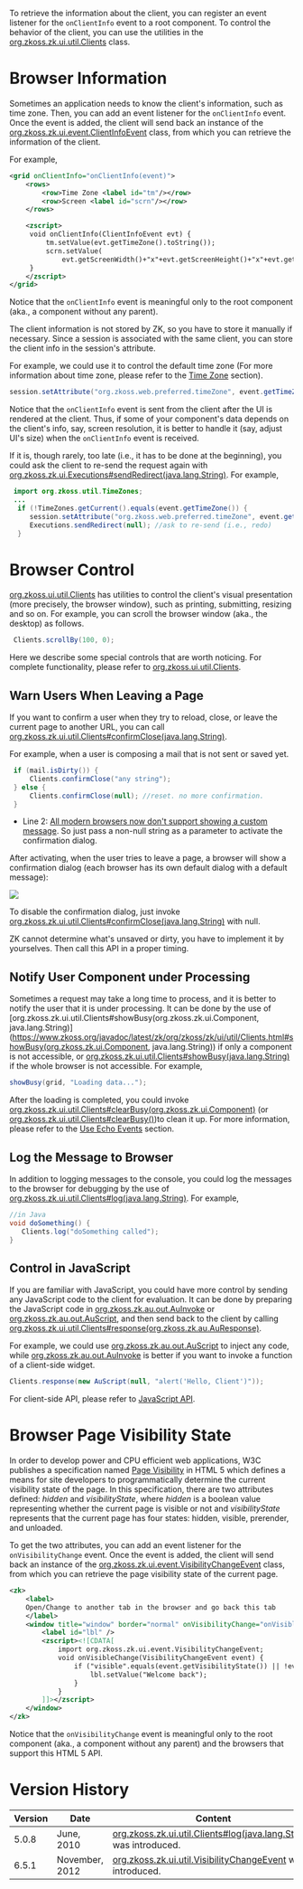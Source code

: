 

To retrieve the information about the client, you can register an event
listener for the `onClientInfo` event to a root component. To control
the behavior of the client, you can use the utilities in the
[org.zkoss.zk.ui.util.Clients](https://www.zkoss.org/javadoc/latest/zk/org/zkoss/zk/ui/util/Clients.html) class.

# Browser Information

Sometimes an application needs to know the client's information, such as
time zone. Then, you can add an event listener for the `onClientInfo`
event. Once the event is added, the client will send back an instance of
the [org.zkoss.zk.ui.event.ClientInfoEvent](https://www.zkoss.org/javadoc/latest/zk/org/zkoss/zk/ui/event/ClientInfoEvent.html) class, from
which you can retrieve the information of the client.

For example,

```xml
<grid onClientInfo="onClientInfo(event)">
    <rows>
        <row>Time Zone <label id="tm"/></row>
        <row>Screen <label id="scrn"/></row>
    </rows>

    <zscript>
     void onClientInfo(ClientInfoEvent evt) {
         tm.setValue(evt.getTimeZone().toString());
         scrn.setValue(
             evt.getScreenWidth()+"x"+evt.getScreenHeight()+"x"+evt.getColorDepth());
     }
    </zscript>
</grid>
```

Notice that the `onClientInfo` event is meaningful only to the root
component (aka., a component without any parent).

The client information is not stored by ZK, so you have to store it
manually if necessary. Since a session is associated with the same
client, you can store the client info in the session's attribute.

For example, we could use it to control the default time zone (For more
information about time zone, please refer to the [Time Zone]({{site.baseurl}}/zk_dev_ref/internationalization/time_zone)
section).

```java
session.setAttribute("org.zkoss.web.preferred.timeZone", event.getTimeZone());
```

Notice that the `onClientInfo` event is sent from the client after the
UI is rendered at the client. Thus, if some of your component's data
depends on the client's info, say, screen resolution, it is better to
handle it (say, adjust UI's size) when the `onClientInfo` event is
received.

If it is, though rarely, too late (i.e., it has to be done at the
beginning), you could ask the client to re-send the request again with
[org.zkoss.zk.ui.Executions#sendRedirect(java.lang.String)](https://www.zkoss.org/javadoc/latest/zk/org/zkoss/zk/ui/Executions.html#sendRedirect(java.lang.String)).
For example,

```java
 import org.zkoss.util.TimeZones;
 ...
  if (!TimeZones.getCurrent().equals(event.getTimeZone()) {
     session.setAttribute("org.zkoss.web.preferred.timeZone", event.getTimeZone()); //update to the session
     Executions.sendRedirect(null); //ask to re-send (i.e., redo)
  }
```

# Browser Control

[org.zkoss.ui.util.Clients](https://www.zkoss.org/javadoc/latest/zk/org/zkoss/ui/util/Clients.html) has utilities to control
the client's visual presentation (more precisely, the browser window),
such as printing, submitting, resizing and so on. For example, you can
scroll the browser window (aka., the desktop) as follows.

```java
 Clients.scrollBy(100, 0);
```

Here we describe some special controls that are worth noticing. For
complete functionality, please refer to
[org.zkoss.ui.util.Clients](https://www.zkoss.org/javadoc/latest/zk/org/zkoss/ui/util/Clients.html).

## Warn Users When Leaving a Page

If you want to confirm a user when they try to reload, close, or leave
the current page to another URL, you can call
[org.zkoss.zk.ui.util.Clients#confirmClose(java.lang.String)](https://www.zkoss.org/javadoc/latest/zk/org/zkoss/zk/ui/util/Clients.html#confirmClose(java.lang.String)).

For example, when a user is composing a mail that is not sent or saved
yet.

```java
 if (mail.isDirty()) {
     Clients.confirmClose("any string");
 } else {
     Clients.confirmClose(null); //reset. no more confirmation.
 }
```

- Line 2: [All modern browsers now don't support showing a custom message](https://developer.mozilla.org/en-US/docs/Web/API/Window/beforeunload_event#compatibility_notes).
  So just pass a non-null string as a parameter to activate the
  confirmation dialog.

After activating, when the user tries to leave a page, a browser will
show a confirmation dialog (each browser has its own default dialog with
a default message):

![]({{site.baseurl}}/zk_dev_ref/images/confirmclose.png)

To disable the confirmation dialog, just invoke
[org.zkoss.zk.ui.util.Clients#confirmClose(java.lang.String)](https://www.zkoss.org/javadoc/latest/zk/org/zkoss/zk/ui/util/Clients.html#confirmClose(java.lang.String))
with null.

ZK cannot determine what's unsaved or dirty, you have to implement it by
yourselves. Then call this API in a proper timing.

## Notify User Component under Processing

Sometimes a request may take a long time to process, and it is better to
notify the user that it is under processing. It can be done by the use
of
[org.zkoss.zk.ui.util.Clients#showBusy(org.zkoss.zk.ui.Component, java.lang.String)](https://www.zkoss.org/javadoc/latest/zk/org/zkoss/zk/ui/util/Clients.html#showBusy(org.zkoss.zk.ui.Component, java.lang.String))
if only a component is not accessible, or
[org.zkoss.zk.ui.util.Clients#showBusy(java.lang.String)](https://www.zkoss.org/javadoc/latest/zk/org/zkoss/zk/ui/util/Clients.html#showBusy(java.lang.String))
if the whole browser is not accessible. For example,

```java
showBusy(grid, "Loading data...");
```

After the loading is completed, you could invoke
[org.zkoss.zk.ui.util.Clients#clearBusy(org.zkoss.zk.ui.Component)](https://www.zkoss.org/javadoc/latest/zk/org/zkoss/zk/ui/util/Clients.html#clearBusy(org.zkoss.zk.ui.Component))
(or
[org.zkoss.zk.ui.util.Clients#clearBusy()](https://www.zkoss.org/javadoc/latest/zk/org/zkoss/zk/ui/util/Clients.html#clearBusy()))to
clean it up. For more information, please refer to the [Use Echo Events]({{site.baseurl}}/zk_dev_ref/ui_patterns/long_operations/use_echo_events)
section.

## Log the Message to Browser

In addition to logging messages to the console, you could log the
messages to the browser for debugging by the use of
[org.zkoss.zk.ui.util.Clients#log(java.lang.String)](https://www.zkoss.org/javadoc/latest/zk/org/zkoss/zk/ui/util/Clients.html#log(java.lang.String)).
For example,

```java
//in Java
void doSomething() {
   Clients.log("doSomething called");
}
```

## Control in JavaScript

If you are familiar with JavaScript, you could have more control by
sending any JavaScript code to the client for evaluation. It can be done
by preparing the JavaScript code in
[org.zkoss.zk.au.out.AuInvoke](https://www.zkoss.org/javadoc/latest/zk/org/zkoss/zk/au/out/AuInvoke.html) or
[org.zkoss.zk.au.out.AuScript](https://www.zkoss.org/javadoc/latest/zk/org/zkoss/zk/au/out/AuScript.html), and then send back to
the client by calling
[org.zkoss.zk.ui.util.Clients#response(org.zkoss.zk.au.AuResponse)](https://www.zkoss.org/javadoc/latest/zk/org/zkoss/zk/ui/util/Clients.html#response(org.zkoss.zk.au.AuResponse)).

For example, we could use
[org.zkoss.zk.au.out.AuScript](https://www.zkoss.org/javadoc/latest/zk/org/zkoss/zk/au/out/AuScript.html) to inject any code,
while [org.zkoss.zk.au.out.AuInvoke](https://www.zkoss.org/javadoc/latest/zk/org/zkoss/zk/au/out/AuInvoke.html) is better if you
want to invoke a function of a client-side widget.

```java
Clients.response(new AuScript(null, "alert('Hello, Client')"));
```

For client-side API, please refer to [JavaScript API](http://www.zkoss.org/javadoc/latest/jsdoc/).

# Browser Page Visibility State

In order to develop power and CPU efficient web applications, W3C
publishes a specification named [Page Visibility](http://www.w3.org/TR/page-visibility/) in HTML 5 which
defines a means for site developers to programmatically determine the
current visibility state of the page. In this specification, there are
two attributes defined: *hidden* and *visibilityState*, where *hidden*
is a boolean value representing whether the current page is visible or
not and *visibilityState* represents that the current page has four
states: hidden, visible, prerender, and unloaded.

To get the two attributes, you can add an event listener for the
`onVisibilityChange` event. Once the event is added, the client will
send back an instance of the
[org.zkoss.zk.ui.event.VisibilityChangeEvent](https://www.zkoss.org/javadoc/latest/zk/org/zkoss/zk/ui/event/VisibilityChangeEvent.html) class,
from which you can retrieve the page visibility state of the current
page.

```xml
<zk>
    <label>
    Open/Change to another tab in the browser and go back this tab
    </label>
    <window title="window" border="normal" onVisibilityChange="onVisibleChange(event)">
        <label id="lbl" />
        <zscript><![CDATA[
            import org.zkoss.zk.ui.event.VisibilityChangeEvent;
            void onVisibleChange(VisibilityChangeEvent event) {
                if ("visible".equals(event.getVisibilityState()) || !event.isHidden()) {
                    lbl.setValue("Welcome back");
                }
            }
        ]]></zscript>
    </window>
</zk>
```

Notice that the `onVisibilityChange` event is meaningful only to the
root component (aka., a component without any parent) and the browsers
that support this HTML 5 API.

# Version History

| Version | Date           | Content                                                                                        |
|---------|----------------|------------------------------------------------------------------------------------------------|
| 5.0.8   | June, 2010     | [org.zkoss.zk.ui.util.Clients#log(java.lang.String)](https://www.zkoss.org/javadoc/latest/zk/org/zkoss/zk/ui/util/Clients.html#log(java.lang.String)) was introduced. |
| 6.5.1   | November, 2012 | [org.zkoss.zk.ui.util.VisibilityChangeEvent](https://www.zkoss.org/javadoc/latest/zk/org/zkoss/zk/ui/util/VisibilityChangeEvent.html) was introduced.                  |
